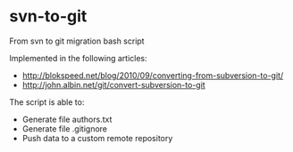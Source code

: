 svn-to-git
========

From svn to git migration bash script

Implemented in the following articles:
- http://blokspeed.net/blog/2010/09/converting-from-subversion-to-git/
- http://john.albin.net/git/convert-subversion-to-git

The script is able to:
- Generate file authors.txt
- Generate file .gitignore
- Push data to a custom remote repository
